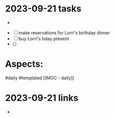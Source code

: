 
# 2023-09-21 tasks

- 
- [ ] make reservations for Lorri's birthday dinner
- [ ] buy Lorri's bday present
- [ ] 

# Aspects:
#daily #templated
[[MOC - daily]]

# 2023-09-21 links
- 


